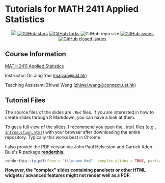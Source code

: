 # Tutorials for MATH 2411 Applied Statistics

<!-- metrics -->
<p align="center">
    <a href="https://hits.seeyoufarm.com"><img src="https://hits.seeyoufarm.com/api/count/incr/badge.svg?url=https%3A%2F%2Fgithub.com%2Fstatwangz%2FMATH-2411-Applied-Statistics&count_bg=%2379C83D&title_bg=%23555555&icon=&icon_color=%23E7E7E7&title=hits&edge_flat=false"/></a>
    <a href="https://github.com/statwangz/MATH-2411-Applied-Statistics/stargazers"><img alt="GitHub stars" src="https://img.shields.io/github/stars/statwangz/MATH-2411-Applied-Statistics"></a>
    <a href="https://github.com/statwangz/MATH-4432-Statistical-Machine-Learning/network"><img alt="GitHub forks" src="https://img.shields.io/github/forks/statwangz/MATH-2411-Applied-Statistics"></a>
    <img alt="GitHub repo size" src="https://img.shields.io/github/repo-size/statwangz/MATH-2411-Applied-Statistics">
    <a href="https://github.com/statwangz/MATH-2411-Applied-Statistics/issues"><img alt="GitHub issues" src="https://img.shields.io/github/issues/statwangz/MATH-2411-Applied-Statistics"></a>
    <a href="https://github.com/statwangz/MATH-2411-Applied-Statistics/issues?q=is%3Aissue+is%3Aclosed"><img alt="GitHub closed issues" src="https://img.shields.io/github/issues-closed/statwangz/MATH-2411-Applied-Statistics"></a>
</p>

## Course Information

[MATH 2411 Applied Statistics](https://canvas.ust.hk/courses/59569)
 
Instructor: Dr. Jing Yao (<majyao@ust.hk>)

Teaching Assistant: Zhiwei Wang (<zhiwei.wang@connect.ust.hk>)

## Tutorial Files


The source files of the slides are `.Rmd` files.
If you are interested in how to create slides through R Markdown, you can have a look at them.

To get a full view of the slides, I recommend you open the `.html` files (e.g., [`Introduction.html`](https://github.com/statwangz/MATH-2411-Applied-Statistics/blob/main/T01%20A%20Brief%20Introduction%20to%20R/Introduction.html)) with your browser after downloading the entire repository.
Typically this works best in Chrome.

I also provide the PDF version via John Paul Helveston and Garrick Aden-Buie's R package [**renderthis**](https://github.com/jhelvy/renderthis).
```r
renderthis::to_pdf(from = "filename.Rmd", complex_slides = TRUE, partial_slides = FALSE)
```
**However, the “complex” slides containing panelsets or other HTML widgets / advanced features might not render well as a PDF.**
